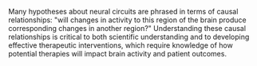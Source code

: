 <!-- NOTE: see also /sketches_and_notation/intro-background/__background_causal_inf_th.md -->
<!-- NOTE: prior draft archived at /section_content/spiking_draft/spiking_background_causal_network_id.md -->
Many hypotheses about neural circuits are phrased in terms of causal relationships: "will changes in activity to this region of the brain produce corresponding changes in another region?" Understanding these causal relationships is critical to both scientific understanding and to developing effective therapeutic interventions, which require knowledge of how potential therapies will impact brain activity and patient outcomes.




<!-- NOTE: section cut
**Inferring causal interactions from time series.** 
cut to /section_content/spiking_draft/spiking_background_causal_timeseries.md-->

<!-- TODO: stuff to bring back  -->
